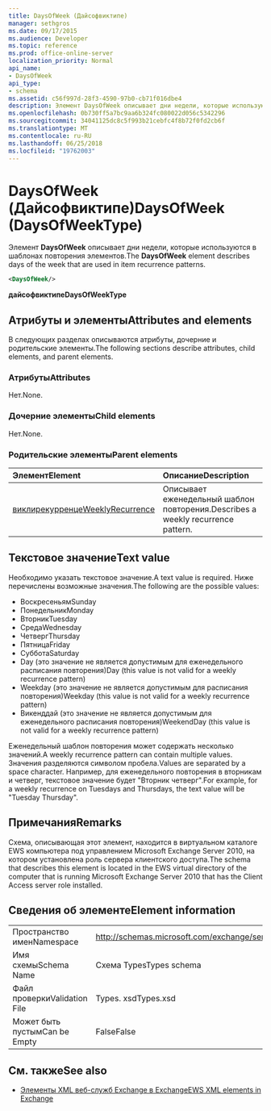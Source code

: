 ```yaml
---
title: DaysOfWeek (Дайсофвиктипе)
manager: sethgros
ms.date: 09/17/2015
ms.audience: Developer
ms.topic: reference
ms.prod: office-online-server
localization_priority: Normal
api_name:
- DaysOfWeek
api_type:
- schema
ms.assetid: c56f997d-28f3-4590-97b0-cb71f016dbe4
description: Элемент DaysOfWeek описывает дни недели, которые используются в шаблонах повторения элементов.
ms.openlocfilehash: 0b730ff5a7bc9aa6b324fc080022d056c5342296
ms.sourcegitcommit: 34041125dc8c5f993b21cebfc4f8b72f0fd2cb6f
ms.translationtype: MT
ms.contentlocale: ru-RU
ms.lasthandoff: 06/25/2018
ms.locfileid: "19762003"
---
```

# <a name="daysofweek-daysofweektype"></a><span data-ttu-id="39844-103">DaysOfWeek (Дайсофвиктипе)</span><span class="sxs-lookup"><span data-stu-id="39844-103">DaysOfWeek (DaysOfWeekType)</span></span>

<span data-ttu-id="39844-104">Элемент **DaysOfWeek** описывает дни недели, которые используются в шаблонах повторения элементов.</span><span class="sxs-lookup"><span data-stu-id="39844-104">The **DaysOfWeek** element describes days of the week that are used in item recurrence patterns.</span></span> 
  
```XML
<DaysOfWeek/>
```

<span data-ttu-id="39844-105">**дайсофвиктипе**</span><span class="sxs-lookup"><span data-stu-id="39844-105">**DaysOfWeekType**</span></span>

## <a name="attributes-and-elements"></a><span data-ttu-id="39844-106">Атрибуты и элементы</span><span class="sxs-lookup"><span data-stu-id="39844-106">Attributes and elements</span></span>

<span data-ttu-id="39844-107">В следующих разделах описываются атрибуты, дочерние и родительские элементы.</span><span class="sxs-lookup"><span data-stu-id="39844-107">The following sections describe attributes, child elements, and parent elements.</span></span>
  
### <a name="attributes"></a><span data-ttu-id="39844-108">Атрибуты</span><span class="sxs-lookup"><span data-stu-id="39844-108">Attributes</span></span>

<span data-ttu-id="39844-109">Нет.</span><span class="sxs-lookup"><span data-stu-id="39844-109">None.</span></span>
  
### <a name="child-elements"></a><span data-ttu-id="39844-110">Дочерние элементы</span><span class="sxs-lookup"><span data-stu-id="39844-110">Child elements</span></span>

<span data-ttu-id="39844-111">Нет.</span><span class="sxs-lookup"><span data-stu-id="39844-111">None.</span></span>
  
### <a name="parent-elements"></a><span data-ttu-id="39844-112">Родительские элементы</span><span class="sxs-lookup"><span data-stu-id="39844-112">Parent elements</span></span>

|<span data-ttu-id="39844-113">**Элемент**</span><span class="sxs-lookup"><span data-stu-id="39844-113">**Element**</span></span>|<span data-ttu-id="39844-114">**Описание**</span><span class="sxs-lookup"><span data-stu-id="39844-114">**Description**</span></span>|
|:-----|:-----|
|[<span data-ttu-id="39844-115">виклирекурренце</span><span class="sxs-lookup"><span data-stu-id="39844-115">WeeklyRecurrence</span></span>](weeklyrecurrence.md) <br/> |<span data-ttu-id="39844-116">Описывает еженедельный шаблон повторения.</span><span class="sxs-lookup"><span data-stu-id="39844-116">Describes a weekly recurrence pattern.</span></span>  <br/> |
   
## <a name="text-value"></a><span data-ttu-id="39844-117">Текстовое значение</span><span class="sxs-lookup"><span data-stu-id="39844-117">Text value</span></span>

<span data-ttu-id="39844-118">Необходимо указать текстовое значение.</span><span class="sxs-lookup"><span data-stu-id="39844-118">A text value is required.</span></span> <span data-ttu-id="39844-119">Ниже перечислены возможные значения.</span><span class="sxs-lookup"><span data-stu-id="39844-119">The following are the possible values:</span></span>
  
- <span data-ttu-id="39844-120">Воскресеньям</span><span class="sxs-lookup"><span data-stu-id="39844-120">Sunday</span></span>    
- <span data-ttu-id="39844-121">Понедельник</span><span class="sxs-lookup"><span data-stu-id="39844-121">Monday</span></span>    
- <span data-ttu-id="39844-122">Вторник</span><span class="sxs-lookup"><span data-stu-id="39844-122">Tuesday</span></span>    
- <span data-ttu-id="39844-123">Среда</span><span class="sxs-lookup"><span data-stu-id="39844-123">Wednesday</span></span>    
- <span data-ttu-id="39844-124">Четверг</span><span class="sxs-lookup"><span data-stu-id="39844-124">Thursday</span></span>    
- <span data-ttu-id="39844-125">Пятница</span><span class="sxs-lookup"><span data-stu-id="39844-125">Friday</span></span>    
- <span data-ttu-id="39844-126">Суббота</span><span class="sxs-lookup"><span data-stu-id="39844-126">Saturday</span></span>    
- <span data-ttu-id="39844-127">Day (это значение не является допустимым для еженедельного расписания повторения)</span><span class="sxs-lookup"><span data-stu-id="39844-127">Day (this value is not valid for a weekly recurrence pattern)</span></span>    
- <span data-ttu-id="39844-128">Weekday (это значение не является допустимым для расписания повторения)</span><span class="sxs-lookup"><span data-stu-id="39844-128">Weekday (this value is not valid for a weekly recurrence pattern)</span></span>    
- <span data-ttu-id="39844-129">Викенддай (это значение не является допустимым для еженедельного расписания повторения)</span><span class="sxs-lookup"><span data-stu-id="39844-129">WeekendDay (this value is not valid for a weekly recurrence pattern)</span></span>
    
<span data-ttu-id="39844-130">Еженедельный шаблон повторения может содержать несколько значений.</span><span class="sxs-lookup"><span data-stu-id="39844-130">A weekly recurrence pattern can contain multiple values.</span></span> <span data-ttu-id="39844-131">Значения разделяются символом пробела.</span><span class="sxs-lookup"><span data-stu-id="39844-131">Values are separated by a space character.</span></span> <span data-ttu-id="39844-132">Например, для еженедельного повторения в вторникам и четверг, текстовое значение будет "Вторник четверг".</span><span class="sxs-lookup"><span data-stu-id="39844-132">For example, for a weekly recurrence on Tuesdays and Thursdays, the text value will be "Tuesday Thursday".</span></span>
  
## <a name="remarks"></a><span data-ttu-id="39844-133">Примечания</span><span class="sxs-lookup"><span data-stu-id="39844-133">Remarks</span></span>

<span data-ttu-id="39844-134">Схема, описывающая этот элемент, находится в виртуальном каталоге EWS компьютера под управлением Microsoft Exchange Server 2010, на котором установлена роль сервера клиентского доступа.</span><span class="sxs-lookup"><span data-stu-id="39844-134">The schema that describes this element is located in the EWS virtual directory of the computer that is running Microsoft Exchange Server 2010 that has the Client Access server role installed.</span></span>
  
## <a name="element-information"></a><span data-ttu-id="39844-135">Сведения об элементе</span><span class="sxs-lookup"><span data-stu-id="39844-135">Element information</span></span>

|||
|:-----|:-----|
|<span data-ttu-id="39844-136">Пространство имен</span><span class="sxs-lookup"><span data-stu-id="39844-136">Namespace</span></span>  <br/> |http://schemas.microsoft.com/exchange/services/2006/types  <br/> |
|<span data-ttu-id="39844-137">Имя схемы</span><span class="sxs-lookup"><span data-stu-id="39844-137">Schema Name</span></span>  <br/> |<span data-ttu-id="39844-138">Схема Types</span><span class="sxs-lookup"><span data-stu-id="39844-138">Types schema</span></span>  <br/> |
|<span data-ttu-id="39844-139">Файл проверки</span><span class="sxs-lookup"><span data-stu-id="39844-139">Validation File</span></span>  <br/> |<span data-ttu-id="39844-140">Types. xsd</span><span class="sxs-lookup"><span data-stu-id="39844-140">Types.xsd</span></span>  <br/> |
|<span data-ttu-id="39844-141">Может быть пустым</span><span class="sxs-lookup"><span data-stu-id="39844-141">Can be Empty</span></span>  <br/> |<span data-ttu-id="39844-142">False</span><span class="sxs-lookup"><span data-stu-id="39844-142">False</span></span>  <br/> |
   
## <a name="see-also"></a><span data-ttu-id="39844-143">См. также</span><span class="sxs-lookup"><span data-stu-id="39844-143">See also</span></span>

- [<span data-ttu-id="39844-144">Элементы XML веб-служб Exchange в Exchange</span><span class="sxs-lookup"><span data-stu-id="39844-144">EWS XML elements in Exchange</span></span>](ews-xml-elements-in-exchange.md)

